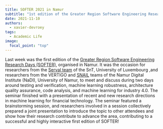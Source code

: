 ```yaml
---
title: SOFTER 2021 in Namur
subtitle: "1st edition of the Greater Region Software Engineering Research Days"
date: 2021-11-10
authors:
  - xavier-devroey
tags:
  - Academic Life
image:
  focal_point: "top"
---
```


Last week was the first edition of the [Greater Region Software Engineering Research Days (SOFTER)](https://gr-softer.github.io/), organised in Namur. It was the occasion for researchers from the [Serval team](https://serval-snt.github.io) of the SnT, University of Luxembourg ,and researchers from the VERTIGO and [SNAIL](https://snail.info.unamur.be) teams of the Namur Digital Institute (NaDI), University of Namur, to meet and discuss during two days around testing and verification, machine learning robustness, architecture quality assurance, code analysis, and machine learning for industry 4.0. The seminar finished with a presentation of recent and new research directions in machine learning for financial technology. The seminar featured a brainstorming session, and researchers involved in a session collectively prepared a joint presentation to introduce the topic to other attendees and show how their research contribute to advance the area, contributing to a successful and highly interactive first edition of SOFTER!
